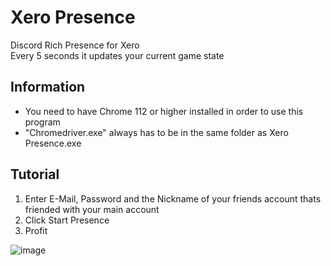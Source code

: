 # Xero Presence
Discord Rich Presence for Xero  
Every 5 seconds it updates your current game state

## Information
- You need to have Chrome 112 or higher installed in order to use this program
- "Chromedriver.exe" always has to be in the same folder as Xero Presence.exe

## Tutorial
1. Enter E-Mail, Password and the Nickname of your friends account thats friended with your main account
2. Click Start Presence
3. Profit

![image](https://i.imgur.com/kTztyhL.png)
